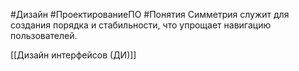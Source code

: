 #Дизайн #ПроектированиеПО #Понятия 
Симметрия служит для создания порядка и стабильности, что упрощает навигацию пользователей.

[[Дизайн интерфейсов (ДИ)]]